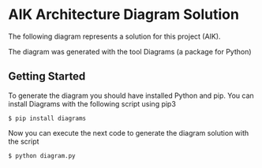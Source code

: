 
# AIK Architecture Diagram Solution

The following diagram represents a solution for this project (AIK).

The diagram was generated with the tool Diagrams (a package for Python)

## Getting Started
To generate the diagram you should have installed Python and pip.
You can install Diagrams with the following script using pip3

`$ pip install diagrams`

Now you can execute the next code to generate the diagram solution with the script 

`$ python diagram.py`






